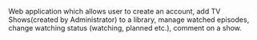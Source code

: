 Web application which allows user to create an account, add TV Shows(created by Administrator) to a library, manage watched episodes, change watching status (watching, planned etc.), comment on a show.
